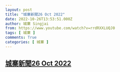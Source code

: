 ```yaml
---
layout: post
title: "城寨新聞26 Oct 2022"
date: 2022-10-26T13:53:51.000Z
author: 城寨 Singjai
from: https://www.youtube.com/watch?v=rrdRXXLUQJ0
tags: [ 城寨 ]
comments: True
categories: [ 城寨 ]
---
```

<!--1666792431000-->
[城寨新聞26 Oct 2022](https://www.youtube.com/watch?v=rrdRXXLUQJ0)
------

<div>

</div>
